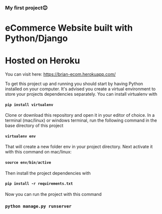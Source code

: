### My first project😊
# eCommerce Website built with Python/Django
# Hosted on Heroku 
You can visit here: https://brian-ecom.herokuapp.com/

To get this project up and running you should start by having Python installed on your computer. It's advised you create a virtual environment to store your projects dependencies separately. You can install virtualenv with

#### `pip install virtualenv`
Clone or download this repository and open it in your editor of choice. In a terminal (mac/linux) or windows terminal, run the following command in the base directory of this project

#### `virtualenv env`
That will create a new folder env in your project directory. Next activate it with this command on mac/linux:

#### `source env/bin/active`
Then install the project dependencies with

#### `pip install -r requirements.txt`
Now you can run the project with this command

### `python manage.py runserver`
